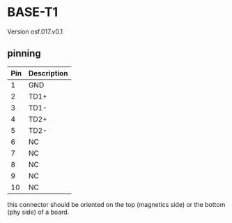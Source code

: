 # BASE-T1
Version osf.017.v0.1
## pinning
| Pin | Description |
| --- | ----------- |
| 1   | GND  |
| 2   | TD1+ |
| 3   | TD1- |
| 4   | TD2+ |
| 5   | TD2- |
| 6   | NC   |
| 7   | NC   |
| 8   | NC   |
| 9   | NC   |
| 10  | NC   |

this connector should be oriented on the top (magnetics side) or the bottom (phy side) of a board.
